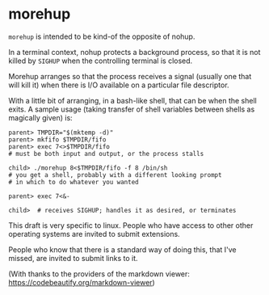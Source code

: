 # morehup

`morehup` is intended to be kind-of the opposite of nohup.

In a terminal context, nohup protects a background process, 
so that it is not killed by `SIGHUP` when the controlling terminal is closed.

Morehup arranges so that the process receives a signal 
(usually one that will kill it) when there is I/O available 
on a particular file descriptor.

With a little bit of arranging, in a bash-like shell, 
that can be when the shell exits. 
A sample usage (taking transfer of shell variables between shells as magically given) is:

    parent> TMPDIR="$(mktemp -d)"
    parent> mkfifo $TMPDIR/fifo
    parent> exec 7<>$TMPDIR/fifo
    # must be both input and output, or the process stalls
    
    child> ./morehup 8<$TMPDIR/fifo -f 8 /bin/sh
    # you get a shell, probably with a different looking prompt
    # in which to do whatever you wanted
    
    parent> exec 7<&-
    
    child>  # receives SIGHUP; handles it as desired, or terminates

This draft is very specific to linux. 
People who have access to other other operating systems are invited to 
submit extensions.

People who know that there is a standard way of doing this, 
that I've missed,
are invited to submit links to it.

(With thanks to the providers of the markdown viewer:
<https://codebeautify.org/markdown-viewer>)
